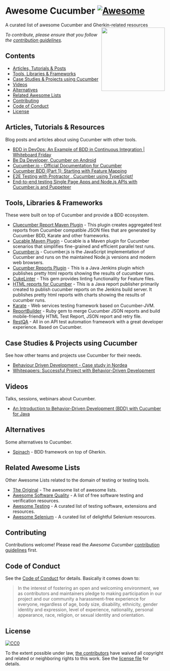 # Awesome Cucumber [![Awesome](https://cdn.rawgit.com/sindresorhus/awesome/d7305f38d29fed78fa85652e3a63e154dd8e8829/media/badge.svg)](https://github.com/sindresorhus/awesome)
A curated list of awesome Cucumber and Gherkin-related resources
[<img src="https://cucumber.io/images/cucumber-logo.svg" align="right" width="200">](https://cucumber.io/)

*To contribute, please ensure that you follow the [contribution guidelines](#contributing).*

## Contents

- [Articles, Tutorials & Posts](#articles-tutorials--resources)
- [Tools, Libraries & Frameworks](#tools-libraries--frameworks)
- [Case Studies & Projects using Cucumber](#case-studies--projects-using-cucumber)
- [Videos](#videos)
- [Alternatives](#alternatives)
- [Related Awesome Lists](#related-awesome-lists)
- [Contributing](#contributing)
- [Code of Conduct](#code-of-conduct)
- [License](#license)

## Articles, Tutorials & Resources

Blog posts and articles about using Cucumber with other tools.

- [BDD in DevOps: An Example of BDD in Continuous Integration | Whiteboard Friday](https://www.qasymphony.com/blog/bdd-devops-example-bdd-continuous-integration/)
- [Be Da Developer, Cucumber on Android](https://proandroiddev.com/be-da-developer-cucumber-on-android-cfd07773e59d)
- [Cucumber.io - Official Documentation for Cucumber](https://cucumber.io/docs)
- [Cucumber BDD (Part 1): Starting with Feature Mapping](https://medium.com/agile-vision/starting-with-bdd-for-collaborative-development-in-agile-environments-5fb034078b3c)
- [E2E Testing with Protractor , Cucumber using TypeScript!](https://medium.com/@igniteram/e2e-testing-with-protractor-cucumber-using-typescript-564575814e4a)
- [End-to-end testing Single Page Apps and Node.js APIs with Cucumber.js and Puppeteer](https://medium.com/@anephenix/end-to-end-testing-single-page-apps-and-node-js-apis-with-cucumber-js-and-puppeteer-ad5a519ace0)

## Tools, Libraries & Frameworks

These were built on top of Cucumber and provide a BDD ecosystem.
- [Cluecumber Report Maven Plugin](https://github.com/trivago/cluecumber-report-plugin) - This plugin creates aggregated test reports from Cucumber compatible JSON files that are generated by Cucumber BDD, Karate and other frameworks.
- [Cucable Maven Plugin](https://github.com/trivago/cucable-plugin) - Cucable is a Maven plugin for Cucumber scenarios that simplifies fine-grained and efficient parallel test runs.
- [Cucumber.js](https://github.com/cucumber/cucumber-js) - Cucumber.js is the JavaScript implementation of Cucumber and runs on the maintained Node.js versions and modern web browsers.
- [Cucumber Reports Plugin](https://github.com/jenkinsci/cucumber-reports-plugin) - This is a Java Jenkins plugin which publishes pretty html reports showing the results of cucumber runs.
- [CukeLinter](https://github.com/enkessler/cuke_linter) - This gem provides linting functionality for Feature files.
- [HTML reports for Cucumber](https://github.com/damianszczepanik/cucumber-reporting) - This is a Java report publisher primarily created to publish cucumber reports on the Jenkins build server. It publishes pretty html reports with charts showing the results of cucumber runs.
- [Karate](https://github.com/intuit/karate) - Web services testing framework based on Cucumber-JVM.
- [ReportBuilder](https://github.com/rajatthareja/ReportBuilder) - Ruby gem to merge Cucumber JSON reports and build mobile-friendly HTML Test Report, JSON report and retry file.
- [RestQA](https://github.com/restqa/restqa) - All in on API test automation framework with a great developer experience. Based on Cucumber.

## Case Studies & Projects using Cucumber

See how other teams and projects use Cucumber for their needs.

- [Behaviour Driven Development - Case study in Nordea](https://prezi.com/ke8eiqlb_1x9/behaviour-driven-development-case-study-in-nordea/)
- [Whitepapers: Successful Project with Behavior-Driven Development](https://www.belatrixsf.com/whitepapers/project-behavior-driven-development/)

## Videos

Talks, sessions, webinars about Cucumber.

- [An Introduction to Behavior-Driven Development (BDD) with Cucumber for Java](https://www.youtube.com/watch?v=MCaXumfckmQ)

## Alternatives

Some alternatives to Cucumber.

- [Spinach](https://github.com/codegram/spinach) - BDD framework on top of Gherkin.

## Related Awesome Lists

Other Awesome Lists related to the domain of testing or testing tools.

- [The Original](https://github.com/sindresorhus/awesome) - The awesome list of awesome lists.
- [Awesome Software Quality](https://github.com/ligurio/awesome-software-quality) - A list of free software testing and verification resources.
- [Awesome Testing](https://github.com/TheJambo/awesome-testing) - A curated list of testing software, extensions and resources.
- [Awesome Selenium](https://github.com/christian-bromann/awesome-selenium) - A curated list of delightful Selenium resources.

## Contributing

Contributions welcome! Please read the *Awesome Cucumber* [contribution guidelines](CONTRIBUTING.md) first.

## Code of Conduct
See the [Code of Conduct](CODE-OF-CONDUCT.md) for details. Basically it comes down to:
>In the interest of fostering an open and welcoming environment, we as
contributors and maintainers pledge to making participation in our project and
our community a harassment-free experience for everyone, regardless of age, body
size, disability, ethnicity, gender identity and expression, level of experience,
nationality, personal appearance, race, religion, or sexual identity and orientation.

## License

[![CC0](http://mirrors.creativecommons.org/presskit/buttons/88x31/svg/cc-zero.svg)](https://creativecommons.org/publicdomain/zero/1.0/)

To the extent possible under law, [the
contributors](https://github.com/virajkulkarni14/Awesome-Cucumber/graphs/contributors)
have waived all copyright and related or neighboring rights to this work. See the
[license file](LICENSE) for details.
